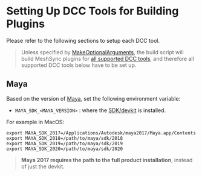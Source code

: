 # Setting Up DCC Tools for Building Plugins

Please refer to the following sections to setup each DCC tool.

> Unless specified by [MakeOptionalArguments](MakeOptionalArguments.md), 
the build script will build MeshSync plugins for [all supported DCC tools](../../README.md), 
and therefore all supported DCC tools below have to be set up.

## Maya

Based on the version of [Maya](https://www.autodesk.com/products/maya/overview), set the following environment variable:
* `MAYA_SDK_<MAYA_VERSION>` : 
  where the [SDK/devkit](https://www.autodesk.com/developer-network/platform-technologies/maya) is installed.

For example in MacOS:
``` 
export MAYA_SDK_2017=/Applications/Autodesk/maya2017/Maya.app/Contents
export MAYA_SDK_2018=/path/to/maya/sdk/2018
export MAYA_SDK_2019=/path/to/maya/sdk/2019
export MAYA_SDK_2020=/path/to/maya/sdk/2020
``` 

> **Maya 2017 requires the path to the full product installation**, instead of just the devkit.


